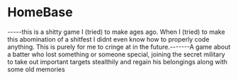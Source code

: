 # HomeBase
-----this is a shitty game I (tried) to make ages ago. When I (tried) to make this abomination of a shitfest I didnt even know how to properly code anything. This is purely for me to cringe at in the future.-------A game about a batter who lost something or someone special, joining the secret military to take out important targets stealthily and regain his belongings along with some old memories

